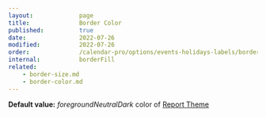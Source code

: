```yaml
---
layout:             page
title:              Border Color
published:          true
date:               2022-07-26
modified:           2022-07-26
order:              /calendar-pro/options/events-holidays-labels/border-color
internal:           borderFill
related:
    - border-size.md
    - border-color.md
---
```

**Default value:** *foregroundNeutralDark* color of [Report Theme](../../features/themes.md)
